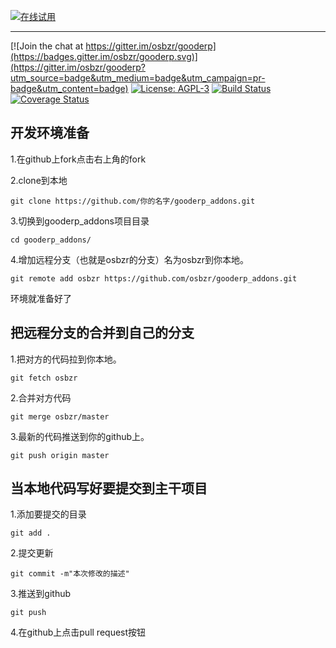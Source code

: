 [![在线试用](http://www.gooderp.org/logo.png)](http://demo.gooderp.org:8888/login?db=demo&login=demo&key=demo)

----
[![Join the chat at https://gitter.im/osbzr/gooderp](https://badges.gitter.im/osbzr/gooderp.svg)](https://gitter.im/osbzr/gooderp?utm_source=badge&utm_medium=badge&utm_campaign=pr-badge&utm_content=badge)
[![License: AGPL-3](https://img.shields.io/badge/licence-AGPL--3-blue.svg)](http://www.gnu.org/licenses/agpl-3.0-standalone.html)
[![Build Status](https://travis-ci.org/osbzr/gooderp_addons.svg?branch=master)](https://travis-ci.org/osbzr/gooderp_addons)
[![Coverage Status](https://coveralls.io/repos/github/osbzr/gooderp_addons/badge.svg?branch=master)](https://coveralls.io/github/osbzr/gooderp_addons?branch=master)


开发环境准备
-------------
1.在github上fork点击右上角的fork

2.clone到本地

    git clone https://github.com/你的名字/gooderp_addons.git
    
3.切换到gooderp_addons项目目录

    cd gooderp_addons/
    
4.增加远程分支（也就是osbzr的分支）名为osbzr到你本地。

    git remote add osbzr https://github.com/osbzr/gooderp_addons.git
    
环境就准备好了


把远程分支的合并到自己的分支
----------------------------
1.把对方的代码拉到你本地。

    git fetch osbzr

2.合并对方代码

    git merge osbzr/master

3.最新的代码推送到你的github上。

    git push origin master
    
当本地代码写好要提交到主干项目
-------------------------------
1.添加要提交的目录
    
    git add .
    
2.提交更新

    git commit -m"本次修改的描述"
    
3.推送到github

    git push
    
4.在github上点击pull request按钮

